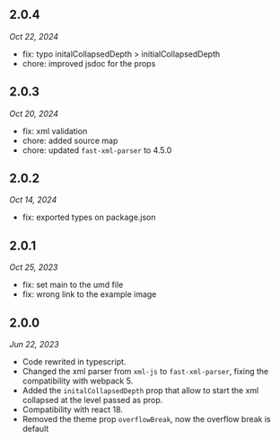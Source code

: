 ## 2.0.4

_Oct 22, 2024_

- fix: typo initalCollapsedDepth > initialCollapsedDepth
- chore: improved jsdoc for the props

## 2.0.3

_Oct 20, 2024_

- fix: xml validation
- chore: added source map
- chore: updated `fast-xml-parser` to 4.5.0

## 2.0.2

_Oct 14, 2024_

- fix: exported types on package.json

## 2.0.1

_Oct 25, 2023_

- fix: set main to the umd file
- fix: wrong link to the example image

## 2.0.0

_Jun 22, 2023_

- Code rewrited in typescript.
- Changed the xml parser from `xml-js` to `fast-xml-parser`, fixing the compatibility with webpack 5.
- Added the `initalCollapsedDepth` prop that allow to start the xml collapsed at the level passed as prop.
- Compatibility with react 18.
- Removed the theme prop `overflowBreak`, now the overflow break is default